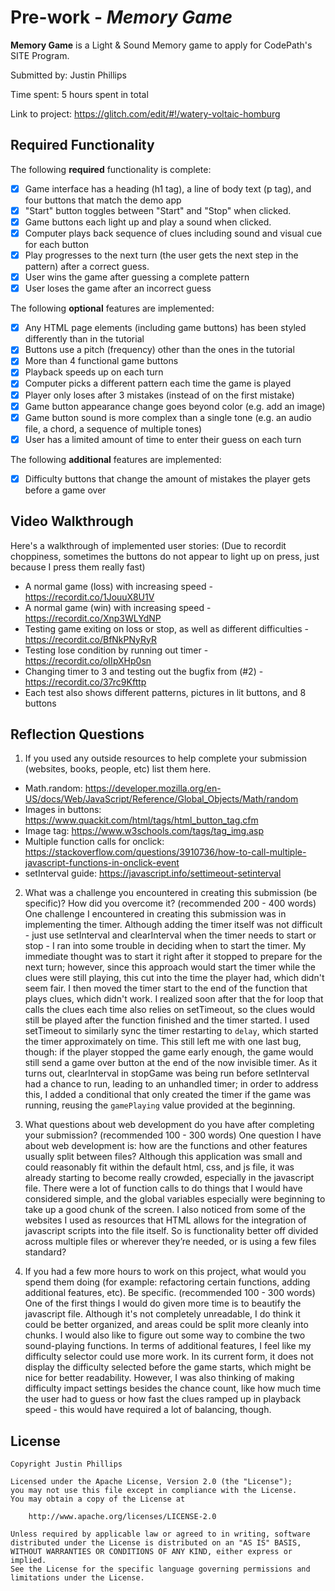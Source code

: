 # Pre-work - _Memory Game_

**Memory Game** is a Light & Sound Memory game to apply for CodePath's SITE Program.

Submitted by: Justin Phillips

Time spent: 5 hours spent in total

Link to project: https://glitch.com/edit/#!/watery-voltaic-homburg

## Required Functionality

The following **required** functionality is complete:

- [x] Game interface has a heading (h1 tag), a line of body text (p tag), and four buttons that match the demo app
- [x] "Start" button toggles between "Start" and "Stop" when clicked.
- [x] Game buttons each light up and play a sound when clicked.
- [x] Computer plays back sequence of clues including sound and visual cue for each button
- [x] Play progresses to the next turn (the user gets the next step in the pattern) after a correct guess.
- [x] User wins the game after guessing a complete pattern
- [x] User loses the game after an incorrect guess

The following **optional** features are implemented:

- [x] Any HTML page elements (including game buttons) has been styled differently than in the tutorial
- [x] Buttons use a pitch (frequency) other than the ones in the tutorial
- [x] More than 4 functional game buttons
- [x] Playback speeds up on each turn
- [x] Computer picks a different pattern each time the game is played
- [x] Player only loses after 3 mistakes (instead of on the first mistake)
- [x] Game button appearance change goes beyond color (e.g. add an image)
- [x] Game button sound is more complex than a single tone (e.g. an audio file, a chord, a sequence of multiple tones)
- [x] User has a limited amount of time to enter their guess on each turn

The following **additional** features are implemented:

- [x] Difficulty buttons that change the amount of mistakes the player gets before a game over

## Video Walkthrough

Here's a walkthrough of implemented user stories:
(Due to recordit choppiness, sometimes the buttons do not appear to light up on press, just because I press them really fast)
- A normal game (loss) with increasing speed - https://recordit.co/1JouuX8U1V
- A normal game (win) with increasing speed - https://recordit.co/Xnp3WLYdNP
- Testing game exiting on loss or stop, as well as different difficulties - https://recordit.co/BfNkPNyRyR
- Testing lose condition by running out timer - https://recordit.co/oIIpXHp0sn
- Changing timer to 3 and testing out the bugfix from (#2) - https://recordit.co/37rc9Kfttp
- Each test also shows different patterns, pictures in lit buttons, and 8 buttons


## Reflection Questions

1. If you used any outside resources to help complete your submission (websites, books, people, etc) list them here.
- Math.random: https://developer.mozilla.org/en-US/docs/Web/JavaScript/Reference/Global_Objects/Math/random
- Images in buttons: https://www.quackit.com/html/tags/html_button_tag.cfm
- Image tag: https://www.w3schools.com/tags/tag_img.asp
- Multiple function calls for onclick: https://stackoverflow.com/questions/3910736/how-to-call-multiple-javascript-functions-in-onclick-event
- setInterval guide: https://javascript.info/settimeout-setinterval

2. What was a challenge you encountered in creating this submission (be specific)? How did you overcome it? (recommended 200 - 400 words)
   One challenge I encountered in creating this submission was in implementing the timer. Although adding the timer itself was not difficult - just use setInterval and clearInterval when the timer needs to start or stop -
   I ran into some trouble in deciding when to start the timer. My immediate thought was to start it right after it stopped to prepare for the next turn; however, since this approach would start the timer while the clues
   were still playing, this cut into the time the player had, which didn't seem fair. I then moved the timer start to the end of the function that plays clues, which didn't work. I realized soon after that the for loop that
   calls the clues each time also relies on setTimeout, so the clues would still be played after the function finished and the timer started. I used setTimeout to similarly sync the timer restarting to `delay`, which
   started the timer approximately on time. This still left me with one last bug, though: if the player stopped the game early enough, the game would still send a game over button at the end of the now invisible timer.
   As it turns out, clearInterval in stopGame was being run before setInterval had a chance to run, leading to an unhandled timer; in order to address this, I added a conditional that only created the timer if the game was
   running, reusing the `gamePlaying` value provided at the beginning.

3. What questions about web development do you have after completing your submission? (recommended 100 - 300 words)
   One question I have about web development is: how are the functions and other features usually split between files? Although this application was small and could reasonably fit within the default html, css, and js 
   file, it was already starting to become really crowded, especially in the javascript file. There were a lot of function calls to do things that I would have considered simple, and the global variables especially were
   beginning to take up a good chunk of the screen. I also noticed from some of the websites I used as resources that HTML allows for the integration of javascript scripts into the file itself. So is functionality better
   off divided across multiple files or wherever they’re needed, or is using a few files standard?

4. If you had a few more hours to work on this project, what would you spend them doing (for example: refactoring certain functions, adding additional features, etc). Be specific. (recommended 100 - 300 words)
   One of the first things I would do given more time is to beautify the javascript file. Although it's not completely unreadable, I do think it could be better organized, and areas could be split more cleanly into chunks.
   I would also like to figure out some way to combine the two sound-playing functions.
   In terms of additional features, I feel like my difficulty selector could use more work. In its current form, it does not display the difficulty selected before the game starts, which might be nice for better readability.
   However, I was also thinking of making difficulty impact settings besides the chance count, like how much time the user had to guess or how fast the clues ramped up in playback speed - this would have required a lot of
   balancing, though.

## License

    Copyright Justin Phillips

    Licensed under the Apache License, Version 2.0 (the "License");
    you may not use this file except in compliance with the License.
    You may obtain a copy of the License at

        http://www.apache.org/licenses/LICENSE-2.0

    Unless required by applicable law or agreed to in writing, software
    distributed under the License is distributed on an "AS IS" BASIS,
    WITHOUT WARRANTIES OR CONDITIONS OF ANY KIND, either express or implied.
    See the License for the specific language governing permissions and
    limitations under the License.
